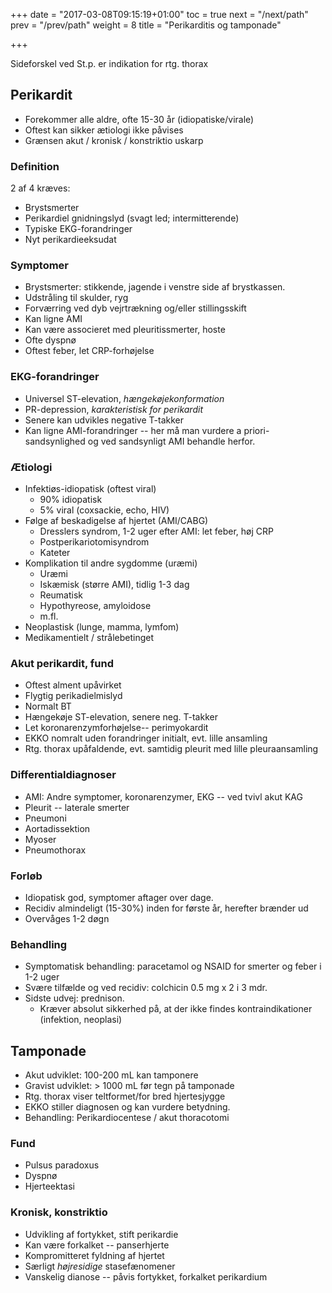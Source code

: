 +++
date = "2017-03-08T09:15:19+01:00"
toc = true
next = "/next/path"
prev = "/prev/path"
weight = 8
title = "Perikarditis og tamponade"

+++

Sideforskel ved St.p. er indikation for rtg. thorax

## Perikardit

- Forekommer alle aldre, ofte 15-30 år (idiopatiske/virale)
- Oftest kan sikker ætiologi ikke påvises
- Grænsen akut / kronisk / konstriktio uskarp

### Definition

2 af 4 kræves:

- Brystsmerter
- Perikardiel gnidningslyd (svagt led; intermitterende)
- Typiske EKG-forandringer
- Nyt perikardieeksudat

### Symptomer

- Brystsmerter: stikkende, jagende i venstre side af brystkassen.
- Udstråling til skulder, ryg
- Forværring ved dyb vejrtrækning og/eller stillingsskift
- Kan ligne AMI
- Kan være associeret med pleuritissmerter, hoste
- Ofte dyspnø
- Oftest feber, let CRP-forhøjelse

### EKG-forandringer

- Universel ST-elevation, *hængekøjekonformation*
- PR-depression, *karakteristisk for perikardit*
- Senere kan udvikles negative T-takker
- Kan ligne AMI-forandringer -- her må man vurdere a priori-sandsynlighed og ved sandsynligt AMI behandle herfor.

### Ætiologi

- Infektiøs-idiopatisk (oftest viral)
    - 90% idiopatisk
    - 5% viral (coxsackie, echo, HIV)
- Følge af beskadigelse af hjertet (AMI/CABG)
    - Dresslers syndrom, 1-2 uger efter AMI: let feber, høj CRP
    - Postperikariotomisyndrom
    - Kateter
- Komplikation til andre sygdomme (uræmi)
    - Uræmi
    - Iskæmisk (større AMI), tidlig 1-3 dag
    - Reumatisk
    - Hypothyreose, amyloidose
    - m.fl.
- Neoplastisk (lunge, mamma, lymfom)
- Medikamentielt / strålebetinget

### Akut perikardit, fund

- Oftest alment upåvirket
- Flygtig perikadielmislyd
- Normalt BT
- Hængekøje ST-elevation, senere neg. T-takker
- Let koronarenzymforhøjelse-- perimyokardit
- EKKO nomralt uden forandringer initialt, evt. lille ansamling
- Rtg. thorax upåfaldende, evt. samtidig pleurit med lille pleuraansamling

### Differentialdiagnoser

- AMI: Andre symptomer, koronarenzymer, EKG -- ved tvivl akut KAG
- Pleurit -- laterale smerter
- Pneumoni
- Aortadissektion
- Myoser
- Pneumothorax

### Forløb

- Idiopatisk god, symptomer aftager over dage.
- Recidiv almindeligt (15-30%) inden for første år, herefter brænder ud
- Overvåges 1-2 døgn


### Behandling

- Symptomatisk behandling: paracetamol og NSAID for smerter og feber i 1-2 uger
- Svære tilfælde og ved recidiv: colchicin 0.5 mg x 2 i 3 mdr.
- Sidste udvej: prednison. 
    - Kræver absolut sikkerhed på, at der ikke findes kontraindikationer (infektion, neoplasi)

## Tamponade

- Akut udviklet: 100-200 mL kan tamponere
- Gravist udviklet: > 1000 mL før tegn på tamponade
- Rtg. thorax viser teltformet/for bred hjertesjygge
- EKKO stiller diagnosen og kan vurdere betydning.
- Behandling: Perikardiocentese / akut thoracotomi

### Fund

- Pulsus paradoxus
- Dyspnø
- Hjerteektasi

### Kronisk, konstriktio

- Udvikling af fortykket, stift perikardie
- Kan være forkalket -- panserhjerte
- Kompromitteret fyldning af hjertet
- Særligt *højresidige* stasefænomener
- Vanskelig dianose -- påvis fortykket, forkalket perikardium
